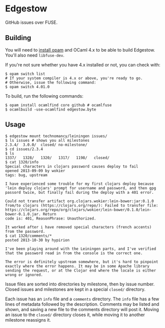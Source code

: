 # Edgestow

GitHub issues over FUSE.

## Building

You will need to
[install opam](http://opam.ocamlpro.com/doc/Quick_Install.html) and
OCaml 4.x to be able to build Edgestow. You'll also need `libfuse-dev`.

If you're not sure whether you have 4.x installed or not, you can check with:

    $ opam switch list
    # If your system compiler is 4.x or above, you're ready to go.
    # Otherwise, issue the following command:
    $ opam switch 4.01.0

To build, run the following commands:

    $ opam install ocamlfind core github # ocamlfuse
    $ ocamlbuild -use-ocamlfind edgestow.byte

## Usage

```shell
$ edgestow mount technomancy/leiningen issues/
$ ls issues # shows you all milestones
2.3.4/	3.0.0/	closed/	no-milestone/
$ cd issues/2.3.4
$ ls
1337/	1328/	1320/	1317/	1198/	closed/
$ cat 1320/info
Special characters in clojars password causes deploy to fail
opened 2013-09-09 by wokier
tags: bug, upstream

I have experienced some trouble for my first clojars deploy because
'lein deploy clojars' prompt for username and password, and then gpg
passord twice, but finally fail during the deploy with a 401 error.

Could not transfer artifact org.clojars.wokier:lein-bower:jar:0.1.0
from/to clojars (https://clojars.org/repo/): Failed to transfer file:
https://clojars.org/repo/org/clojars/wokier/lein-bower/0.1.0/lein-bower-0.1.0.jar. Return
code is: 401, ReasonPhrase: Unauthorized.

It worked after i have removed special characters (french accents)
from the password.
$ cat 1320/comments/*
posted 2013-10-30 by hypirion

I've been playing around with the Leiningen parts, and I've verified
that the password read in from the console is the correct one.

The error is definitely upstream somewhere, but it's hard to pinpoint
exactly where the error happens. It may be in some Apache library
sending the request, or at the Clojar end where the locale is either
wrong or ignored.
```

Issue files are sorted into directories by milestone, then by issue
number. Closed issues and milestones are kept in a special `closed/`
directory.

Each issue has an `info` file and a `comments` directory. The `info`
file has a few lines of metadata followed by the description. Comments
may be listed and shown, and saving a new file to the comments
directory will post it. Moving an issue to the `closed/` directory
closes it, while moving it to another milestone reassigns it.
